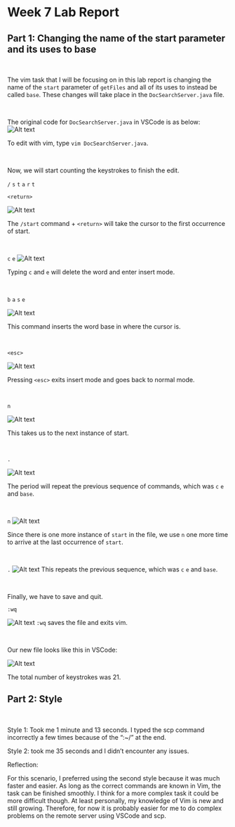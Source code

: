 # Week 7 Lab Report

## Part 1: Changing the name of the start parameter and its uses to base
<br>

The vim task that I will be focusing on in this lab report is changing the name of the ``start`` parameter of ``getFiles`` and all of its uses to instead be called ``base``. These changes will take place in the ``DocSearchServer.java`` file.

<br>

The original code for ``DocSearchServer.java`` in VSCode is as below:
![Alt text](W7%20SS/original%20code.png)


To edit with vim, type ``vim DocSearchServer.java``. 

<br>

Now, we will start counting the keystrokes to finish the edit. 

``/`` ``s`` ``t`` ``a`` ``r`` ``t`` 

``<return>``

![Alt text](W7%20SS/start.png)

The ``/start`` command + ``<return>`` will take the cursor to the first occurrence of start. 

<br>

``c`` ``e``
![Alt text](W7%20SS/ce.png)

Typing ``c`` and ``e`` will delete the word and enter insert mode. 

<br>

``b`` ``a`` ``s`` ``e``

![Alt text](W7%20SS/base.png)

This command inserts the word base in where the cursor is. 

<br>

``<esc>``

![Alt text](W7%20SS/esc.png)

Pressing ``<esc>`` exits insert mode and goes back to normal mode. 

<br>

``n``

![Alt text](W7%20SS/n.png)

This takes us to the next instance of start.

<br>

``.``

![Alt text](W7%20SS/..png)

The period will repeat the previous sequence of commands, which was ``c`` ``e`` and ``base``.


<br>

``n``
![Alt text](W7%20SS/n2.png)

Since there is one more instance of ``start`` in the file, we use ``n`` one more time to arrive at the last occurrence of ``start``.

<br>

``.``
![Alt text](W7%20SS/.2.png)
This repeats the previous sequence, which was ``c`` ``e`` and ``base``.

<br>

Finally, we have to save and quit.

``:wq``

![Alt text](W7%20SS/saveandexit.png)
``:wq`` saves the file and exits vim.

<br>

Our new file looks like this in VSCode:

![Alt text](W7%20SS/new.png)

The total number of keystrokes was 21. 

## Part 2: Style
<br>

Style 1: Took me 1 minute and 13 seconds. I typed the scp command incorrectly a few times because of the “:~/” at the end.

Style 2: took me 35 seconds and I didn’t encounter any issues. 
<br>


Reflection:

For this scenario, I preferred using the second style because it was much faster and easier. As long as the correct commands are known in Vim, the task can be finished smoothly. I think for a more complex task it could be more difficult though. At least personally, my knowledge of Vim is new and still growing. Therefore, for now it is probably easier for me to do complex problems on the remote server using VSCode and scp. 
